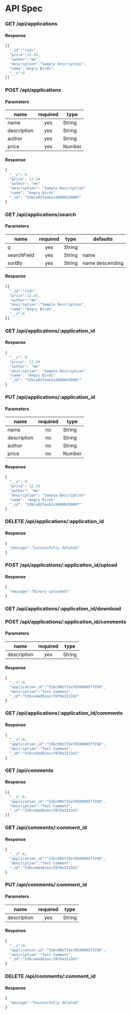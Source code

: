 API Spec
====

### GET /api/applications

#### Response
```javascript
[{
  "_id":"<id>",
  "price":12.34,
  "author":"me",
  "description":"Sample Description",
  "name":"Angry Birds",
  "__v":0
}]
```

### POST /api/applications
#### Parameters
| name          | required  | type  |
| ------------- |:-------------:| -----| 
| name     | yes | String | 
| description      | yes      |  String |
| author | yes    |    String |
| price | yes     |   Number |

#### Response
```javascript
{
  "__v": 0
  "price": 12.34
  "author": "me"
  "description": "Sample Description"
  "name": "Angry Birds"
  "_id": "53bca02feab2a10000d20807"
}
```

### GET /api/applications/search

#### Parameters
| name          | required  | type  | defaults
| ------------- |:-------------:| -----|  ---- |
| q     | yes | String |  |
| searchField      | yes      |  String | name |
| sortBy | yes    |    String | name descending |

#### Response
```javascript
[{
  "_id":"<id>",
  "price":12.34,
  "author":"me",
  "description":"Sample Description",
  "name":"Angry Birds",
  "__v":0
}]
```


### GET /api/applications/:application_id

#### Response
```javascript
{
  "__v": 0
  "price": 12.34
  "author": "me"
  "description": "Sample Description"
  "name": "Angry Birds"
  "_id": "53bca02feab2a10000d20807"
}
```


### PUT /api/applications/:application_id

#### Parameters
| name          | required  | type  | 
| ------------- |:-------------:| -----|  
| name     | no | String | 
| description     | no | String | 
| author     | no | String | 
| price     | no | Number | 

#### Response
```javascript
{
  "__v": 0
  "price": 12.34
  "author": "me"
  "description": "Sample Description"
  "name": "Angry Birds"
  "_id": "53bca02feab2a10000d20807"
}
```

### DELETE /api/applications/:application_id

#### Response
```javascript
{
  "message":"Successfully deleted"
}
```

### POST /api/applications/:application_id/upload

#### Response
```javascript
{
  "message":"Binary uploaded!"
}
```

### GET /api/applications/:application_id/download

### POST /api/applications/:application_id/comments

#### Parameters
| name          | required  | type  | 
| ------------- |:-------------:| -----|  
| description     | yes | String | 

#### Response
```javascript
{
  "__v":0,
  "application_id":"53bc99b735e78500005ff250",
  "description":"Test Comment",
  "_id":"53bca4ad62acc3970a321162"
}
```

### GET /api/applications/:application_id/comments

#### Response
```javascript
{
  "__v":0,
  "application_id":"53bc99b735e78500005ff250",
  "description":"Test Comment",
  "_id":"53bca4ad62acc3970a321162"
}
```

### GET /api/comments

#### Response
```javascript
[{
  "__v":0,
  "application_id":"53bc99b735e78500005ff250",
  "description":"Test Comment",
  "_id":"53bca4ad62acc3970a321162"
}]
```

### GET /api/comments/:comment_id

#### Response
```javascript
{
  "__v":0,
  "application_id":"53bc99b735e78500005ff250",
  "description":"Test Comment",
  "_id":"53bca4ad62acc3970a321162"
}
```

### PUT /api/comments/:comment_id

#### Parameters
| name          | required  | type  | 
| ------------- |:-------------:| -----|  
| description     | yes | String | 

#### Response
```javascript
{
  "__v":0,
  "application_id":"53bc99b735e78500005ff250",
  "description":"Test Comment",
  "_id":"53bca4ad62acc3970a321162"
}
```

### DELETE /api/comments/:comment_id

#### Response
```javascript
{
  "message":"Successfully deleted"
}
```

